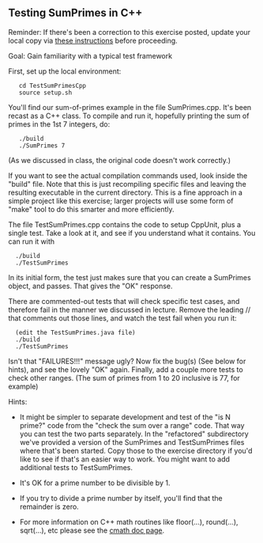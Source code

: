 ## Testing SumPrimes in C++

Reminder: If there's been a correction to this exercise posted, update your local copy via [these instructions](https://docs.google.com/document/d/1g3b2e7wf3mWaIZ4U6MkNR5B4fQuO71y6Q341LGs45HQ/edit?usp=sharing) before proceeding.

Goal: Gain familiarity with a typical test framework

First, set up the local environment:
```
   cd TestSumPrimesCpp
   source setup.sh
```

You'll find our sum-of-primes example in the file SumPrimes.cpp.  It's been recast as a C++ class. To compile and run it, hopefully printing the sum of primes in the 1st 7 integers, do:

```
   ./build
   ./SumPrimes 7
```
(As we discussed in class, the original code doesn't work correctly.)

If you want to see the actual compilation commands used, look inside the "build" file. Note that this is just recompiling specific files and leaving the resulting executable in the current directory. This is a fine approach in a simple project like this exercise; larger projects will use some form of "make" tool to do this smarter and more efficiently.

The file TestSumPrimes.cpp contains the code to setup CppUnit, plus a single test. Take a look at it, and see if you understand what it contains. You can run it with

```
  ./build
  ./TestSumPrimes
```

In its initial form, the test just makes sure that you can create a SumPrimes object, and passes. That gives the "OK" response.

There are commented-out tests that will check specific test cases, and therefore fail in the manner we discussed in lecture. Remove the leading // that comments out those lines, and watch the test fail when you run it:

```
  (edit the TestSumPrimes.java file)
  ./build
  ./TestSumPrimes
```

Isn't that "FAILURES!!!" message ugly? Now fix the bug(s) (See below for hints), and see the lovely "OK" again. Finally, add a couple more tests to check other ranges. (The sum of primes from 1 to 20 inclusive is 77, for example)

Hints:

 - It might be simpler to separate development and test of the "is N prime?" code from the "check the sum over a range" code. That way you can test the two parts separately. In the "refactored" subdirectory we've provided a version of the SumPrimes and TestSumPrimes files where that's been started. Copy those to the exercise directory if you'd like to see if that's an easier way to work. You might want to add additional tests to TestSumPrimes.

 - It's OK for a prime number to be divisible by 1.

 - If you try to divide a prime number by itself, you'll find that the remainder is zero.

 - For more information on C++ math routines like floor(...), round(...), sqrt(...), etc please see the <a href="https://cplusplus.com/reference/cmath/sqrt/">cmath doc page</a>.
